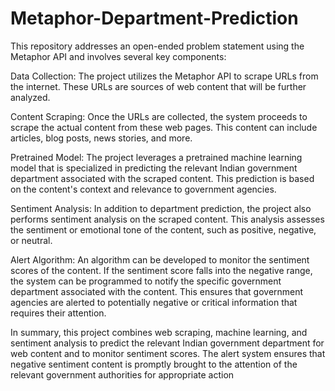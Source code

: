 # Metaphor-Department-Prediction

This repository addresses an open-ended problem statement using the Metaphor API and involves several key components:

Data Collection: The project utilizes the Metaphor API to scrape URLs from the internet. These URLs are sources of web content that will be further analyzed.

Content Scraping: Once the URLs are collected, the system proceeds to scrape the actual content from these web pages. This content can include articles, blog posts, news stories, and more.

Pretrained Model: The project leverages a pretrained machine learning model that is specialized in predicting the relevant Indian government department associated with the scraped content. This prediction is based on the content's context and relevance to government agencies.

Sentiment Analysis: In addition to department prediction, the project also performs sentiment analysis on the scraped content. This analysis assesses the sentiment or emotional tone of the content, such as positive, negative, or neutral.

Alert Algorithm: An algorithm can be developed to monitor the sentiment scores of the content. If the sentiment score falls into the negative range, the system can be programmed to notify the specific government department associated with the content. This ensures that government agencies are alerted to potentially negative or critical information that requires their attention.

In summary, this project combines web scraping, machine learning, and sentiment analysis to predict the relevant Indian government department for web content and to monitor sentiment scores. The alert system ensures that negative sentiment content is promptly brought to the attention of the relevant government authorities for appropriate action
